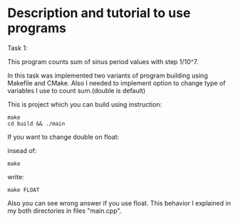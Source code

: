 # Description and tutorial to use programs

Task 1:

This program counts sum of sinus period values with step 1/10^7. 

In this task was implemented two variants of program building using Makefile and CMake.
Also I needed to implement option to change type of variables I use to count sum.(double is default)

This is project which you can build using instruction:

    make
    cd build && ./main


If you want to change double on float:

insead of:

    make

write:

    make FLOAT


Also you can see wrong answer if you use float. This behavior I explained in my both directories in files "main.cpp".

